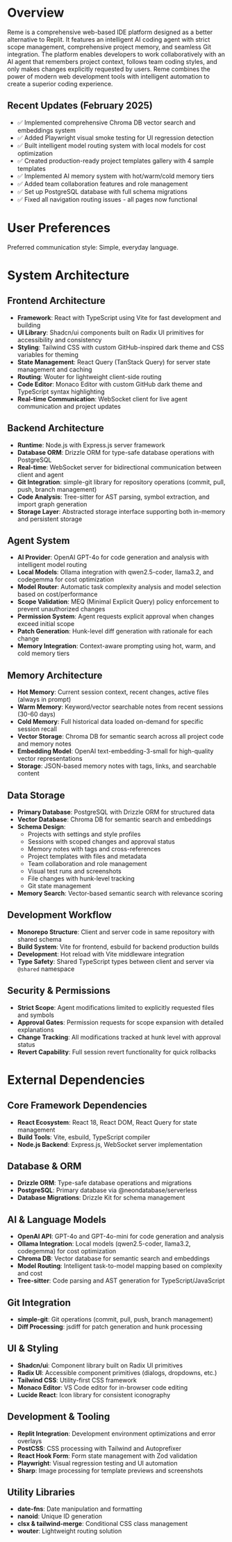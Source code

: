 # Overview

Reme is a comprehensive web-based IDE platform designed as a better alternative to Replit. It features an intelligent AI coding agent with strict scope management, comprehensive project memory, and seamless Git integration. The platform enables developers to work collaboratively with an AI agent that remembers project context, follows team coding styles, and only makes changes explicitly requested by users. Reme combines the power of modern web development tools with intelligent automation to create a superior coding experience.

## Recent Updates (February 2025)
- ✅ Implemented comprehensive Chroma DB vector search and embeddings system
- ✅ Added Playwright visual smoke testing for UI regression detection  
- ✅ Built intelligent model routing system with local models for cost optimization
- ✅ Created production-ready project templates gallery with 4 sample templates
- ✅ Implemented AI memory system with hot/warm/cold memory tiers
- ✅ Added team collaboration features and role management
- ✅ Set up PostgreSQL database with full schema migrations
- ✅ Fixed all navigation routing issues - all pages now functional

# User Preferences

Preferred communication style: Simple, everyday language.

# System Architecture

## Frontend Architecture
- **Framework**: React with TypeScript using Vite for fast development and building
- **UI Library**: Shadcn/ui components built on Radix UI primitives for accessibility and consistency
- **Styling**: Tailwind CSS with custom GitHub-inspired dark theme and CSS variables for theming
- **State Management**: React Query (TanStack Query) for server state management and caching
- **Routing**: Wouter for lightweight client-side routing
- **Code Editor**: Monaco Editor with custom GitHub dark theme and TypeScript syntax highlighting
- **Real-time Communication**: WebSocket client for live agent communication and project updates

## Backend Architecture
- **Runtime**: Node.js with Express.js server framework
- **Database ORM**: Drizzle ORM for type-safe database operations with PostgreSQL
- **Real-time**: WebSocket server for bidirectional communication between client and agent
- **Git Integration**: simple-git library for repository operations (commit, pull, push, branch management)
- **Code Analysis**: Tree-sitter for AST parsing, symbol extraction, and import graph generation
- **Storage Layer**: Abstracted storage interface supporting both in-memory and persistent storage

## Agent System
- **AI Provider**: OpenAI GPT-4o for code generation and analysis with intelligent model routing
- **Local Models**: Ollama integration with qwen2.5-coder, llama3.2, and codegemma for cost optimization
- **Model Router**: Automatic task complexity analysis and model selection based on cost/performance
- **Scope Validation**: MEQ (Minimal Explicit Query) policy enforcement to prevent unauthorized changes
- **Permission System**: Agent requests explicit approval when changes exceed initial scope
- **Patch Generation**: Hunk-level diff generation with rationale for each change
- **Memory Integration**: Context-aware prompting using hot, warm, and cold memory tiers

## Memory Architecture
- **Hot Memory**: Current session context, recent changes, active files (always in prompt)
- **Warm Memory**: Keyword/vector searchable notes from recent sessions (30-60 days)
- **Cold Memory**: Full historical data loaded on-demand for specific session recall
- **Vector Storage**: Chroma DB for semantic search across all project code and memory notes
- **Embedding Model**: OpenAI text-embedding-3-small for high-quality vector representations
- **Storage**: JSON-based memory notes with tags, links, and searchable content

## Data Storage
- **Primary Database**: PostgreSQL with Drizzle ORM for structured data
- **Vector Database**: Chroma DB for semantic search and embeddings
- **Schema Design**: 
  - Projects with settings and style profiles
  - Sessions with scoped changes and approval status
  - Memory notes with tags and cross-references
  - Project templates with files and metadata
  - Team collaboration and role management
  - Visual test runs and screenshots
  - File changes with hunk-level tracking
  - Git state management
- **Memory Search**: Vector-based semantic search with relevance scoring

## Development Workflow
- **Monorepo Structure**: Client and server code in same repository with shared schema
- **Build System**: Vite for frontend, esbuild for backend production builds
- **Development**: Hot reload with Vite middleware integration
- **Type Safety**: Shared TypeScript types between client and server via `@shared` namespace

## Security & Permissions
- **Strict Scope**: Agent modifications limited to explicitly requested files and symbols
- **Approval Gates**: Permission requests for scope expansion with detailed explanations
- **Change Tracking**: All modifications tracked at hunk level with approval status
- **Revert Capability**: Full session revert functionality for quick rollbacks

# External Dependencies

## Core Framework Dependencies
- **React Ecosystem**: React 18, React DOM, React Query for state management
- **Build Tools**: Vite, esbuild, TypeScript compiler
- **Node.js Backend**: Express.js, WebSocket server implementation

## Database & ORM
- **Drizzle ORM**: Type-safe database operations and migrations
- **PostgreSQL**: Primary database via @neondatabase/serverless
- **Database Migrations**: Drizzle Kit for schema management

## AI & Language Models
- **OpenAI API**: GPT-4o and GPT-4o-mini for code generation and analysis
- **Ollama Integration**: Local models (qwen2.5-coder, llama3.2, codegemma) for cost optimization
- **Chroma DB**: Vector database for semantic search and embeddings
- **Model Routing**: Intelligent task-to-model mapping based on complexity and cost
- **Tree-sitter**: Code parsing and AST generation for TypeScript/JavaScript

## Git Integration
- **simple-git**: Git operations (commit, pull, push, branch management)
- **Diff Processing**: jsdiff for patch generation and hunk processing

## UI & Styling
- **Shadcn/ui**: Component library built on Radix UI primitives
- **Radix UI**: Accessible component primitives (dialogs, dropdowns, etc.)
- **Tailwind CSS**: Utility-first CSS framework
- **Monaco Editor**: VS Code editor for in-browser code editing
- **Lucide React**: Icon library for consistent iconography

## Development & Tooling
- **Replit Integration**: Development environment optimizations and error overlays
- **PostCSS**: CSS processing with Tailwind and Autoprefixer
- **React Hook Form**: Form state management with Zod validation
- **Playwright**: Visual regression testing and UI automation
- **Sharp**: Image processing for template previews and screenshots

## Utility Libraries
- **date-fns**: Date manipulation and formatting
- **nanoid**: Unique ID generation
- **clsx & tailwind-merge**: Conditional CSS class management
- **wouter**: Lightweight routing solution